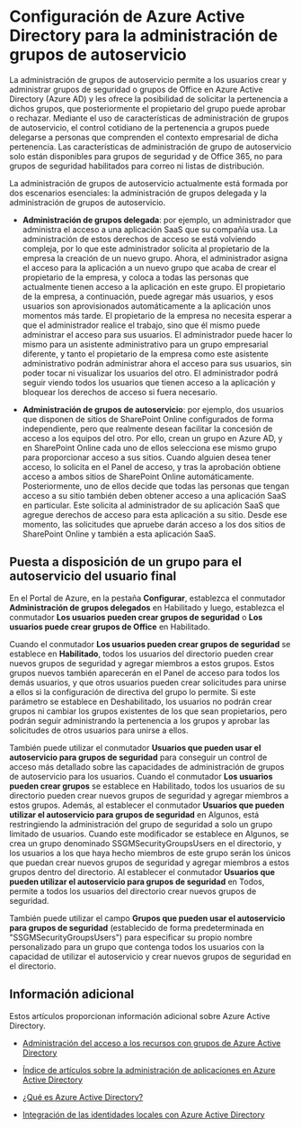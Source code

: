 <properties
	pageTitle="Configuración de Azure Active Directory para la administración del acceso a la aplicación de autoservicio | Microsoft Azure"
	description="Información general sobre la administración de grupos de autoservicio que permite a los usuarios crear y administrar grupos de seguridad o grupos de Office en Azure Active Directory y les ofrece la posibilidad de solicitar la pertenencia a dichos grupos."
	services="active-directory"
	documentationCenter=""
  authors="curtand"
	manager="stevenpo"
	editor=""
	/>

<tags
	ms.service="active-directory"
	ms.workload="identity"
	ms.tgt_pltfrm="na"
	ms.devlang="na"
	ms.topic="get-started-article"
	ms.date="02/10/2016"
	ms.author="curtand"/>

# Configuración de Azure Active Directory para la administración de grupos de autoservicio

La administración de grupos de autoservicio permite a los usuarios crear y administrar grupos de seguridad o grupos de Office en Azure Active Directory (Azure AD) y les ofrece la posibilidad de solicitar la pertenencia a dichos grupos, que posteriormente el propietario del grupo puede aprobar o rechazar. Mediante el uso de características de administración de grupos de autoservicio, el control cotidiano de la pertenencia a grupos puede delegarse a personas que comprenden el contexto empresarial de dicha pertenencia. Las características de administración de grupo de autoservicio solo están disponibles para grupos de seguridad y de Office 365, no para grupos de seguridad habilitados para correo ni listas de distribución.

La administración de grupos de autoservicio actualmente está formada por dos escenarios esenciales: la administración de grupos delegada y la administración de grupos de autoservicio.


- **Administración de grupos delegada**: por ejemplo, un administrador que administra el acceso a una aplicación SaaS que su compañía usa. La administración de estos derechos de acceso se está volviendo compleja, por lo que este administrador solicita al propietario de la empresa la creación de un nuevo grupo. Ahora, el administrador asigna el acceso para la aplicación a un nuevo grupo que acaba de crear el propietario de la empresa, y coloca a todas las personas que actualmente tienen acceso a la aplicación en este grupo. El propietario de la empresa, a continuación, puede agregar más usuarios, y esos usuarios son aprovisionados automáticamente a la aplicación unos momentos más tarde. El propietario de la empresa no necesita esperar a que el administrador realice el trabajo, sino que él mismo puede administrar el acceso para sus usuarios. El administrador puede hacer lo mismo para un asistente administrativo para un grupo empresarial diferente, y tanto el propietario de la empresa como este asistente administrativo podrán administrar ahora el acceso para sus usuarios, sin poder tocar ni visualizar los usuarios del otro. El administrador podrá seguir viendo todos los usuarios que tienen acceso a la aplicación y bloquear los derechos de acceso si fuera necesario.


- **Administración de grupos de autoservicio**: por ejemplo, dos usuarios que disponen de sitios de SharePoint Online configurados de forma independiente, pero que realmente desean facilitar la concesión de acceso a los equipos del otro. Por ello, crean un grupo en Azure AD, y en SharePoint Online cada uno de ellos selecciona ese mismo grupo para proporcionar acceso a sus sitios. Cuando alguien desea tener acceso, lo solicita en el Panel de acceso, y tras la aprobación obtiene acceso a ambos sitios de SharePoint Online automáticamente. Posteriormente, uno de ellos decide que todas las personas que tengan acceso a su sitio también deben obtener acceso a una aplicación SaaS en particular. Este solicita al administrador de su aplicación SaaS que agregue derechos de acceso para esta aplicación a su sitio. Desde ese momento, las solicitudes que apruebe darán acceso a los dos sitios de SharePoint Online y también a esta aplicación SaaS.

## Puesta a disposición de un grupo para el autoservicio del usuario final

En el Portal de Azure, en la pestaña **Configurar**, establezca el conmutador **Administración de grupos delegados** en Habilitado y luego, establezca el conmutador **Los usuarios pueden crear grupos de seguridad** o **Los usuarios puede crear grupos de Office** en Habilitado.

Cuando el conmutador **Los usuarios pueden crear grupos de seguridad** se establece en **Habilitado**, todos los usuarios del directorio pueden crear nuevos grupos de seguridad y agregar miembros a estos grupos. Estos grupos nuevos también aparecerán en el Panel de acceso para todos los demás usuarios, y que otros usuarios pueden crear solicitudes para unirse a ellos si la configuración de directiva del grupo lo permite. Si este parámetro se establece en Deshabilitado, los usuarios no podrán crear grupos ni cambiar los grupos existentes de los que sean propietarios, pero podrán seguir administrando la pertenencia a los grupos y aprobar las solicitudes de otros usuarios para unirse a ellos.

También puede utilizar el conmutador **Usuarios que pueden usar el autoservicio para grupos de seguridad** para conseguir un control de acceso más detallado sobre las capacidades de administración de grupos de autoservicio para los usuarios. Cuando el conmutador **Los usuarios pueden crear grupos** se establece en Habilitado, todos los usuarios de su directorio pueden crear nuevos grupos de seguridad y agregar miembros a estos grupos. Además, al establecer el conmutador **Usuarios que pueden utilizar el autoservicio para grupos de seguridad** en Algunos, está restringiendo la administración del grupo de seguridad a solo un grupo limitado de usuarios. Cuando este modificador se establece en Algunos, se crea un grupo denominado SSGMSecurityGroupsUsers en el directorio, y los usuarios a los que haya hecho miembros de este grupo serán los únicos que puedan crear nuevos grupos de seguridad y agregar miembros a estos grupos dentro del directorio. Al establecer el conmutador **Usuarios que pueden utilizar el autoservicio para grupos de seguridad** en Todos, permite a todos los usuarios del directorio crear nuevos grupos de seguridad.

También puede utilizar el campo **Grupos que pueden usar el autoservicio para grupos de seguridad** (establecido de forma predeterminada en "SSGMSecurityGroupsUsers") para especificar su propio nombre personalizado para un grupo que contenga todos los usuarios con la capacidad de utilizar el autoservicio y crear nuevos grupos de seguridad en el directorio.

## Información adicional

Estos artículos proporcionan información adicional sobre Azure Active Directory.

* [Administración del acceso a los recursos con grupos de Azure Active Directory](active-directory-manage-groups.md)

* [Índice de artículos sobre la administración de aplicaciones en Azure Active Directory](active-directory-apps-index.md)

* [¿Qué es Azure Active Directory?](active-directory-whatis.md)

* [Integración de las identidades locales con Azure Active Directory](active-directory-aadconnect.md)

<!---HONumber=AcomDC_0218_2016-->